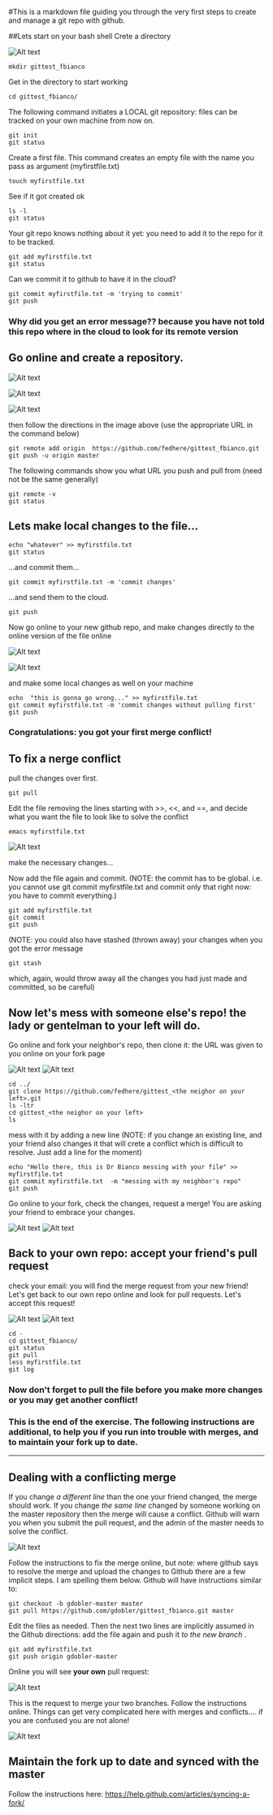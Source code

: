 #This is a markdown file guiding you through the very first steps to create and manage a git repo with github.

##Lets start on your bash shell
Crete a directory

![Alt text](lab1_imgs/Lab1_mkdir.png)

```
mkdir gittest_fbianco
```

Get in the directory to start working

```
cd gittest_fbianco/
```

The following command initiates a LOCAL git repository: files can be tracked on your own machine from now on.

```
git init
git status
```

Create a first file. This command creates an empty file with the name you pass as argument (myfirstfile.txt)

```
touch myfirstfile.txt
```

See if it got created ok

```
ls -l
git status
```

Your git repo knows nothing about it yet: you need to add it to the repo for it to be tracked.

```
git add myfirstfile.txt 
git status
```

Can we commit it to github to have it in the cloud?

```
git commit myfirstfile.txt -m 'trying to commit'
git push
```

### Why did you get an error message?? because you have not told this repo where in the cloud to look for its remote version

## Go online and create a repository. 
![Alt text](lab1_imgs/Lab1_newRepo.png)

![Alt text](lab1_imgs/Lab1_repoName.png)

![Alt text](lab1_imgs/Lab1_pushRepo.png)

then follow the directions in the image above (use the appropriate URL in the command below)

```
git remote add origin  https://github.com/fedhere/gittest_fbianco.git
git push -u origin master 
```

The following commands show you what URL you push and pull from (need not be the same generally)

```
git remote -v 
git status
```

## Lets make local changes to the file...

```
echo "whatever" >> myfirstfile.txt 
git status
```

...and commit them...

```
git commit myfirstfile.txt -m 'commit changes'
```

...and send them to the cloud.

```
git push 
```

Now go online to your new github repo, and make changes directly to the online version of the file online

![Alt text](lab1_imgs/Lab1_file.png)

![Alt text](lab1_imgs/Lab1_edit.png)

and make some local changes as well on your machine

```
echo  "this is gonna go wrong..." >> myfirstfile.txt 
git commit myfirstfile.txt -m 'commit changes without pulling first'
git push
```

### Congratulations: you got your first merge conflict! 
## To fix a nerge conflict  
pull the changes over first.

```
git pull
```

Edit the file removing the lines starting with \>\>, \<\<, and ==, and decide what you want the file to look like to solve the conflict

```
emacs myfirstfile.txt 
```
![Alt text](lab1_imgs/Lab1_vim.png)

make the necessary changes...

Now add the file again and commit. 
(NOTE: the commit has to be global. i.e. you cannot use git commit myfirstfile.txt and commit only that right now: you have to commit everything.)

```
git add myfirstfile.txt 
git commit 
git push
```

(NOTE: you could also have stashed (thrown away) your changes when you got the error message

```
git stash
```
which, again, would throw away all the changes you had just made and committed, so be careful)

## Now let's mess with someone else's repo! the lady or gentelman to your left will do.
Go online and fork your neighbor's repo, 
then clone it: the URL was given to you online on your fork page 

![Alt text](lab1_imgs/Lab1_fork.png)
![Alt text](lab1_imgs/Lab1_clone.png)

```
cd ../
git clone https://github.com/fedhere/gittest_<the neighor on your left>.git
ls -ltr
cd gittest_<the neighor on your left>
ls
```

mess with it by adding a new line (NOTE: if you change an existing line, and your friend also changes it that will crete a conflict which is difficult to resolve. Just add a line for the moment)

```
echo "Hello there, this is Dr Bianco messing with your file" >> myfirstfile.txt 
git commit myfirstfile.txt  -m "messing with my neighbor's repo"
git push
```

Go online to your fork, check the changes, request a merge! You are asking your friend to embrace your changes.

![Alt text](lab1_imgs/Lab1_pullRequest.png)
![Alt text](lab1_imgs/Lab1_createPull.png)

## Back to your own repo: accept your friend's pull request
check your email: you will find the merge request from your new friend!
Let's get back to our own repo online and look for pull requests. Let's accept this request!

![Alt text](lab1_imgs/Lab1_PullReq.png)
![Alt text](lab1_imgs/Lab1_MergePull.png)


```
cd -
cd gittest_fbianco/
git status
git pull
less myfirstfile.txt 
git log
```

### Now don't forget to pull the file before you make more changes or you may get another conflict! 
### This is the end of the exercise. The following instructions are additional, to help you if you run into trouble with merges, and to maintain your fork up to date.

______________________________________________________________

## Dealing with a conflicting merge

If you change _a different line_ than the one your friend changed, the merge should work.
If you change _the same line_ changed by someone working on the master repository then the merge will cause a conflict. Github will warn you when you submit the pull request, and the admin of the master needs to solve the conflict. 

![Alt text](lab1_imgs/Lab1_mergeConflict.png)

Follow the instructions to fix the merge online, but note: where github says to resolve the merge and upload the changes to Github there are a few implicit steps. I am spelling them below. Github will have instructions similar to:

  ```
  git checkout -b gdobler-master master
  git pull https://github.com/gdobler/gittest_fbianco.git master
  ```
Edit the files as needed. Then the next two lines are implicitly assumed in the Github directions: add the file again and push it _to the new branch_ .

  ```
  git add myfirstfile.txt 
  git push origin gdobler-master
  ```
Online you will see __your own__ pull request: 

![Alt text](lab1_imgs/Lab1_branchMerge.png)

This is the request to merge your two branches. Follow the instructions online.
Things can get very complicated here with merges and conflicts.... if you are confused you are not alone!

![Alt text](lab1_imgs/git.png)


## Maintain the fork up to date and synced with the master

Follow the instructions here:
https://help.github.com/articles/syncing-a-fork/
